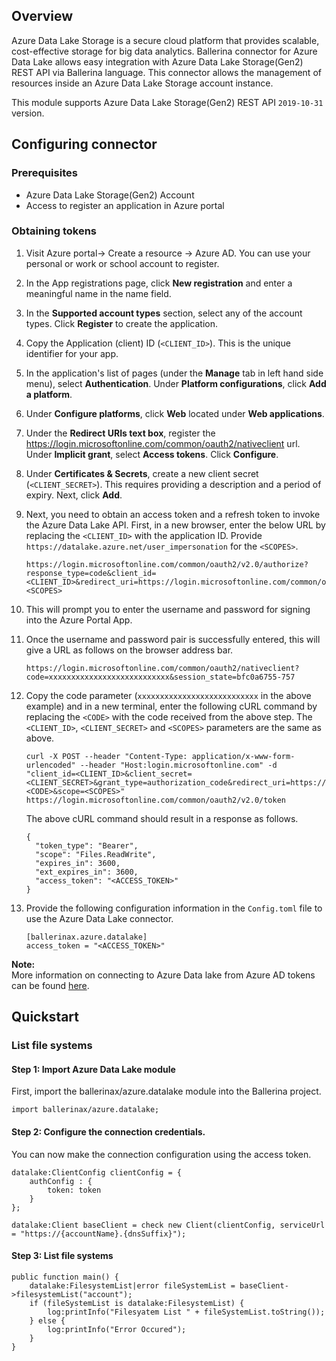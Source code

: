 ## Overview
Azure Data Lake Storage is a secure cloud platform that provides scalable, cost-effective storage for big data analytics.
Ballerina connector for Azure Data Lake allows easy integration with Azure Data Lake Storage(Gen2) REST API via Ballerina language. 
This connector allows the management of resources inside an Azure Data Lake Storage account instance.

This module supports Azure Data Lake Storage(Gen2) REST API `2019-10-31` version.
 
## Configuring connector
### Prerequisites
- Azure Data Lake Storage(Gen2) Account
- Access to register an application in Azure portal

### Obtaining tokens
1. Visit Azure portal-> Create a resource -> Azure AD. You can use your personal or work or school account to register.

2. In the App registrations page, click **New registration** and enter a meaningful name in the name field.

3. In the **Supported account types** section, select any of the account types. Click **Register** to create the application.
    
4. Copy the Application (client) ID (`<CLIENT_ID>`). This is the unique identifier for your app.
    
5. In the application's list of pages (under the **Manage** tab in left hand side menu), select **Authentication**.
    Under **Platform configurations**, click **Add a platform**.

6. Under **Configure platforms**, click **Web** located under **Web applications**.

7. Under the **Redirect URIs text box**, register the https://login.microsoftonline.com/common/oauth2/nativeclient url.
   Under **Implicit grant**, select **Access tokens**.
   Click **Configure**.

8. Under **Certificates & Secrets**, create a new client secret (`<CLIENT_SECRET>`). This requires providing a description and a period of expiry. Next, click **Add**.

9. Next, you need to obtain an access token and a refresh token to invoke the Azure Data Lake API.
First, in a new browser, enter the below URL by replacing the `<CLIENT_ID>` with the application ID. Provide `https://datalake.azure.net/user_impersonation` for the `<SCOPES>`.

    ```
    https://login.microsoftonline.com/common/oauth2/v2.0/authorize?response_type=code&client_id=<CLIENT_ID>&redirect_uri=https://login.microsoftonline.com/common/oauth2/nativeclient&scope=<SCOPES>
    ```

10. This will prompt you to enter the username and password for signing into the Azure Portal App.

11. Once the username and password pair is successfully entered, this will give a URL as follows on the browser address bar.

    `https://login.microsoftonline.com/common/oauth2/nativeclient?code=xxxxxxxxxxxxxxxxxxxxxxxxxxx&session_state=bfc0a6755-757`

12. Copy the code parameter (`xxxxxxxxxxxxxxxxxxxxxxxxxxx` in the above example) and in a new terminal, enter the following cURL command by replacing the `<CODE>` with the code received from the above step. The `<CLIENT_ID>`, `<CLIENT_SECRET>` and `<SCOPES>` parameters are the same as above.

    ```
    curl -X POST --header "Content-Type: application/x-www-form-urlencoded" --header "Host:login.microsoftonline.com" -d "client_id=<CLIENT_ID>&client_secret=<CLIENT_SECRET>&grant_type=authorization_code&redirect_uri=https://login.microsoftonline.com/common/oauth2/nativeclient&code=<CODE>&scope=<SCOPES>" https://login.microsoftonline.com/common/oauth2/v2.0/token
    ```

    The above cURL command should result in a response as follows.
    ```
    {
      "token_type": "Bearer",
      "scope": "Files.ReadWrite",
      "expires_in": 3600,
      "ext_expires_in": 3600,
      "access_token": "<ACCESS_TOKEN>"
    }
    ```

13. Provide the following configuration information in the `Config.toml` file to use the Azure Data Lake connector.

    ```ballerina
    [ballerinax.azure.datalake]
    access_token = "<ACCESS_TOKEN>"
    ```
**Note:**<br/>
More information on connecting to Azure Data lake from Azure AD tokens can be found [here](https://docs.microsoft.com/en-us/azure/active-directory/develop/quickstart-register-app).

## Quickstart
### List file systems
#### Step 1: Import Azure Data Lake module
First, import the ballerinax/azure.datalake module into the Ballerina project.
```ballerina
import ballerinax/azure.datalake;
```
#### Step 2: Configure the connection credentials.
You can now make the connection configuration using the access token.
```ballerina
datalake:ClientConfig clientConfig = {
    authConfig : {
        token: token
    }
};

datalake:Client baseClient = check new Client(clientConfig, serviceUrl = "https://{accountName}.{dnsSuffix}");

```
#### Step 3: List file systems

```ballerina
public function main() {
    datalake:FilesystemList|error fileSystemList = baseClient->filesystemList("account");
    if (fileSystemList is datalake:FilesystemList) {
        log:printInfo("Filesyatem List " + fileSystemList.toString());
    } else {
        log:printInfo("Error Occured");
    }
}
``` 